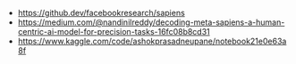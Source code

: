 - https://github.dev/facebookresearch/sapiens
- https://medium.com/@nandinilreddy/decoding-meta-sapiens-a-human-centric-ai-model-for-precision-tasks-16fc08b8cd31
- https://www.kaggle.com/code/ashokprasadneupane/notebook21e0e63a8f
